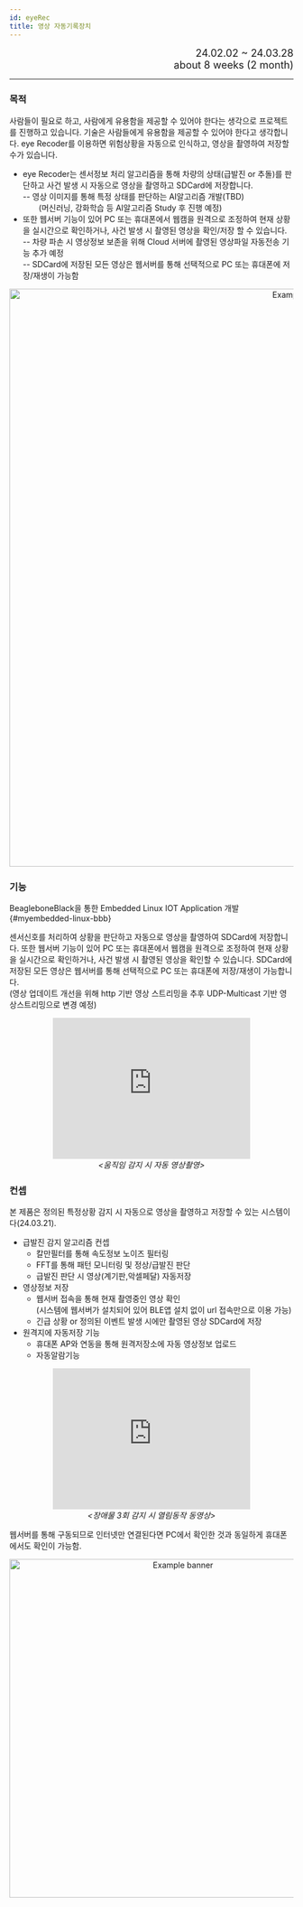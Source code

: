 ```yaml
---
id: eyeRec
title: 영상 자동기록장치
---
```


<div align="right">
  <font size="4">
    24.02.02 ~ 24.03.28<br/>
		about 8 weeks (2 month)
  </font>
</div>

---

### 목적

사람들이 필요로 하고, 사람에게 유용함을 제공할 수 있어야 한다는 생각으로 프로젝트를 진행하고 있습니다. 기술은 사람들에게 유용함을 제공할 수 있어야 한다고 생각합니다. eye Recoder를 이용하면 위험상황을 자동으로 인식하고, 영상을 촬영하여 저장할 수가 있습니다.

* eye Recoder는 센서정보 처리 알고리즘을 통해 차량의 상태(급발진 or 추돌)를 판단하고 사건 발생 시 자동으로 영상을 촬영하고 SDCard에 저장합니다.  
-- 영상 이미지를 통해 특정 상태를 판단하는 AI알고리즘 개발(TBD)  
&emsp;&emsp;(머신러닝, 강화학습 등 AI알고리즘 Study 후 진행 예정)
* 또한 웹서버 기능이 있어 PC 또는 휴대폰에서 웹캠을 원격으로 조정하여 현재 상황을 실시간으로 확인하거나, 사건 발생 시 촬영된 영상을 확인/저장 할 수 있습니다.  
-- 차량 파손 시 영상정보 보존을 위해 Cloud 서버에 촬영된 영상파일 자동전송 기능 추가 예정  
-- SDCard에 저장된 모든 영상은 웹서버를 통해 선택적으로 PC 또는 휴대폰에 저장/재생이 가능함

<p align="center">
	<img
		src={require('/img/5_eyeRec/eyeRec_hw_config.png').default}
		alt="Example banner"
		width="1024"
	/>
</p>

### 기능

BeagleboneBlack을 통한 Embedded Linux IOT Application 개발 {#myembedded-linux-bbb}

센서신호를 처리하여 상황을 판단하고 자동으로 영상을 촬영하여 SDCard에 저장합니다.
또한 웹서버 기능이 있어 PC 또는 휴대폰에서 웹캠을 원격으로 조정하여 현재 상황을 실시간으로 확인하거나, 사건 발생 시 촬영된 영상을 확인할 수 있습니다.
SDCard에 저장된 모든 영상은 웹서버를 통해 선택적으로 PC 또는 휴대폰에 저장/재생이 가능합니다.  
(영상 업데이트 개선을 위해 http 기반 영상 스트리밍을 추후 UDP-Multicast 기반 영상스트리밍으로 변경 예정)

<p align="center">
	<iframe 
		src='https://www.youtube.com/embed//bXYC9jwxIAU'
		width="350" height="250"
		frameborder="0"
		allowfullscreen="true">
		이 브라우저는 iframe을 지원하지 않습니다.
	</iframe><br/><em>&lt;움직임 감지 시 자동 영상촬영&gt;</em>
</p>

### 컨셉

본 제품은 정의된 특정상황 감지 시 자동으로 영상을 촬영하고 저장할 수 있는 시스템이다(24.03.21).
* 급발진 감지 알고리즘 컨셉
  * 칼만필터를 통해 속도정보 노이즈 필터링
  * FFT를 통해 패턴 모니터링 및 정상/급발진 판단
  * 급발진 판단 시 영상(계기판,악셀페달) 자동저장
* 영상정보 저장
  * 웹서버 접속을 통해 현재 촬영중인 영상 확인  
    (시스템에 웹서버가 설치되어 있어 BLE앱 설치 없이 url 접속만으로 이용 가능)
  * 긴급 상황 or 정의된 이벤트 발생 시에만 촬영된 영상 SDCard에 저장
* 원격지에 자동저장 기능
  * 휴대폰 AP와 연동을 통해 원격저장소에 자동 영상정보 업로드
  * 자동알람기능

<p align="center">
	<iframe 
		src="https://www.youtube.com/embed//AgLn7xk26fY?rel=0"
		width="350" height="250"
		frameborder="0"
		allowfullscreen="true">
		이 브라우저는 iframe을 지원하지 않습니다.
	</iframe><br/><em>&lt;장애물 3회 감지 시 열림동작 동영상&gt;</em>
</p>

웹서버를 통해 구동되므로 인터넷만 연결된다면 PC에서 확인한 것과 동일하게 휴대폰에서도 확인이 가능함.
<p align="center">
	<img
		src={require('/img/sixth_embedded_linux.png').default}
		alt="Example banner"
		width="600"
	/>
</p>
